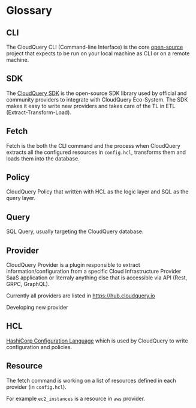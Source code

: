 # Glossary

## CLI

The CloudQuery CLI (Command-line Interface) is the core [open-source](https://github.com/cloudquery/cloudquery) project that expects to be run on your local machine as CLI or on a remote machine.

## SDK

The [CloudQuery SDK](https://github.com/cloudquery/cq-provider-sdk) is the open-source SDK library used by official and community providers to integrate with CloudQuery Eco-System. The SDK makes it easy to write new providers and takes care of the TL in ETL (Extract-Transform-Load).

## Fetch

Fetch is the both the CLI command and the process when CloudQuery extracts all the configured resources in `config.hcl`, transforms them and loads them into the database.

## Policy

CloudQuery Policy that written with HCL as the logic layer and SQL as the query layer.

## Query

SQL Query, usually targeting the CloudQuery database.

## Provider

CloudQuery Provider is a plugin responsible to extract information/configuration from a specific Cloud Infrastructure Provider SaaS application or literraly anything else that is accessible via API (Rest, GRPC, GraphQL).

Currently all providers are listed in https://hub.cloudquery.io

Developing new provider

## HCL

[HashiCorp Configuration Language](https://github.com/hashicorp/hcl) which is used by CloudQuery to write configuration and policies.

## Resource

The fetch command is working on a list of resources defined in each provider (in `config.hcl`).

For example `ec2_instances` is a resource in `aws` provider.